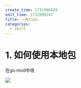 ```yaml
---
create_time: 1731986829
edit_time: 1732000247
title: 一些tips
categories:
  - skill
---
```



# 1. 如何使用本地包

在go.mod中改

<img src="/assets/PHVtbfwFxoo79oxVKi1c6GbWnsh.png" src-width="849" class="markdown-img m-auto" src-height="248" align="center"/>

